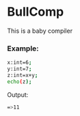 # BullComp
 This is a baby compiler
 
 ### Example:
 ```sh
 x:int=6;
 y:int=7;
 z:int=x+y;
 echo(z);
 ```
 Output:
 ```sh
 =>11
 ```
